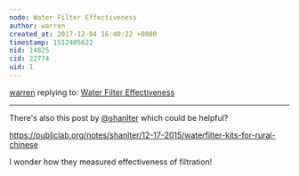 ```yaml
---
node: Water Filter Effectiveness
author: warren
created_at: 2017-12-04 16:40:22 +0000
timestamp: 1512405622
nid: 14825
cid: 22774
uid: 1
---
```




[warren](../profile/warren) replying to: [Water Filter Effectiveness](../notes/Mempet/09-04-2017/water-filter-effectiveness)

----
There's also this post by [@shanlter](/profile/shanlter) which could be helpful? 

https://publiclab.org/notes/shanlter/12-17-2015/waterfilter-kits-for-rural-chinese

I wonder how they measured effectiveness of filtration!